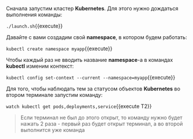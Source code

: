 Сначала запустим кластер **Kubernetes**. Для этого нужно дождаться выполнения команды:

`./launch.sh`{{execute}}

Давайте с вами создадим свой **namespace**, в котором будем работать:

`kubectl create namespace myapp`{{execute}}

Чтобы каждый раз не вводить название **namespace**-а в командах **kubectl** изменим контекст:

`kubectl config set-context --current --namespace=myapp`{{execute}}

Для того, чтобы наблюдать тем за статусом объектов **Kubernetes** во втором терминале запустим команду:

`watch kubectl get pods,deployments,service`{{execute T2}}

> Если терминал не был до этого открыт, то команду нужно будет нажать 2 раза - первый раз будет открыт терминал, а во второй выполнится уже команда

